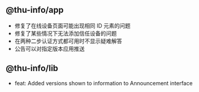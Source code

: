 ## @thu-info/app
- 修复了在线设备页面可能出现相同 ID 元素的问题
- 修复了某些情况下无法添加信任设备的问题
- 在两种二步认证方式都可用时不显示疑难解答
- 公告可以对指定版本应用推送

## @thu-info/lib
- feat: Added versions shown to information to Announcement interface
